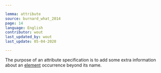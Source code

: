 ```yaml
---

lemma: attribute
source: burnard_what_2014
page: 14
language: English
contributor: wout
last_updated_by: wout
last_update: 05-04-2020

---
```


The purpose of an attribute specification is to add some extra information about an [element](element.html) occurrence beyond its name.
